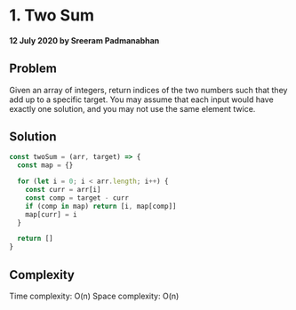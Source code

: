 # 1. Two Sum

#### 12 July 2020 by Sreeram Padmanabhan

## Problem

Given an array of integers, return indices of the two numbers such that they add
up to a specific target. You may assume that each input would have exactly one
solution, and you may not use the same element twice.

## Solution

```js
const twoSum = (arr, target) => {
  const map = {}

  for (let i = 0; i < arr.length; i++) {
    const curr = arr[i]
    const comp = target - curr
    if (comp in map) return [i, map[comp]]
    map[curr] = i
  }

  return []
}
```

## Complexity

Time complexity: O(n) Space complexity: O(n)

&nbsp;
